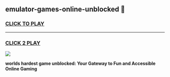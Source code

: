 
## emulator-games-online-unblocked 👋
<h3>
<a href="https://premium.freeplayer.one?title=emulator-games-online-unblocked&ref=14F">CLICK TO PLAY</a></h3>
<hr>

<h3>
<a href="https://premium.freeplayer.one?title=emulator-games-online-unblocked&ref=14F">CLICK 2 PLAY</a>
  
</h3>

<a href="https://premium.freeplayer.one?title=emulator-games-online-unblocked&ref=12F/"><img src="https://clearcache.store/games.png"></a>


**worlds hardest game unblocked: Your Gateway to Fun and Accessible Online Gaming**
